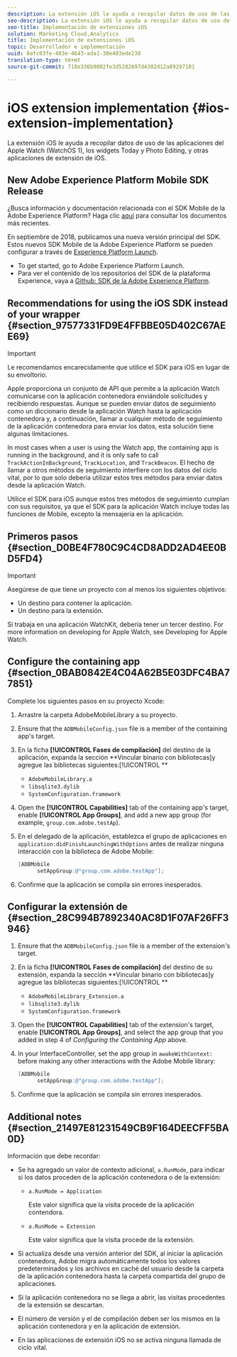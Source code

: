 ```yaml
---
description: La extensión iOS le ayuda a recopilar datos de uso de las aplicaciones del Apple Watch (WatchOS 1), los widgets Today y Photo Editing, y otras aplicaciones de extensión de iOS.
seo-description: La extensión iOS le ayuda a recopilar datos de uso de las aplicaciones del Apple Watch (WatchOS 1), los widgets Today y Photo Editing, y otras aplicaciones de extensión de iOS.
seo-title: Implementación de extensiones iOS
solution: Marketing Cloud,Analytics
title: Implementación de extensiones iOS
topic: Desarrollador e implementación
uuid: 8afc03fe-403e-4643-ada1-30e403ede238
translation-type: tm+mt
source-git-commit: 718e336b9002fe3d5282697d4302d12a89297181

---
```



# iOS extension implementation {#ios-extension-implementation}

La extensión iOS le ayuda a recopilar datos de uso de las aplicaciones del Apple Watch (WatchOS 1), los widgets Today y Photo Editing, y otras aplicaciones de extensión de iOS.

## New Adobe Experience Platform Mobile SDK Release

¿Busca información y documentación relacionada con el SDK Mobile de la Adobe Experience Platform? Haga clic [aquí](https://aep-sdks.gitbook.io/docs/) para consultar los documentos más recientes.

En septiembre de 2018, publicamos una nueva versión principal del SDK. Estos nuevos SDK Mobile de la Adobe Experience Platform se pueden configurar a través de [Experience Platform Launch](https://www.adobe.com/experience-platform/launch.html).

* To get started, go to Adobe Experience Platform Launch.
* Para ver el contenido de los repositorios del SDK de la plataforma Experience, vaya a [Github: SDK de la Adobe Experience Platform](https://github.com/Adobe-Marketing-Cloud/acp-sdks).

## Recommendations for using the iOS SDK instead of your wrapper {#section_97577331FD9E4FFBBE05D402C67AEE69}

>[!IMPORTANT]
>
>Le recomendamos encarecidamente que utilice el SDK para iOS en lugar de su envoltorio.

Apple proporciona un conjunto de API que permite a la aplicación Watch comunicarse con la aplicación contenedora enviándole solicitudes y recibiendo respuestas. Aunque se pueden enviar datos de seguimiento como un diccionario desde la aplicación Watch hasta la aplicación contenedora y, a continuación, llamar a cualquier método de seguimiento de la aplicación contenedora para enviar los datos, esta solución tiene algunas limitaciones.

In most cases when a user is using the Watch app, the containing app is running in the background, and it is only safe to call `TrackActionInBackground`, `TrackLocation`, and `TrackBeacon`. El hecho de llamar a otros métodos de seguimiento interfiere con los datos del ciclo vital, por lo que solo debería utilizar estos tres métodos para enviar datos desde la aplicación Watch.

Utilice el SDK para iOS aunque estos tres métodos de seguimiento cumplan con sus requisitos, ya que el SDK para la aplicación Watch incluye todas las funciones de Mobile, excepto la mensajería en la aplicación.

## Primeros pasos {#section_D0BE4F780C9C4CD8ADD2AD4EE0BD5FD4}

>[!IMPORTANT]
>
>Asegúrese de que tiene un proyecto con al menos los siguientes objetivos:
>
>* Un destino para contener la aplicación.
>* Un destino para la extensión.
>



Si trabaja en una aplicación WatchKit, debería tener un tercer destino. For more information on developing for Apple Watch, see Developing for Apple Watch.[](https://developer.apple.com/library/ios/documentation/General/Conceptual/WatchKitProgrammingGuide/index.html#//apple_ref/doc/uid/TP40014969-CH8-SW1)

## Configure the containing app {#section_0BAB0842E4C04A62B5E03DFC4BA77851}

Complete los siguientes pasos en su proyecto Xcode:

1. Arrastre la carpeta AdobeMobileLibrary a su proyecto.
1. Ensure that the `ADBMobileConfig.json` file is a member of the containing app's target.
1. En la ficha **[!UICONTROL Fases de compilación]** del destino de la aplicación, expanda la sección **Vincular binario con bibliotecas]y agregue las bibliotecas siguientes:[!UICONTROL **

   * `AdobeMobileLibrary.a`
   * `libsqlite3.dylib`
   * `SystemConfiguration.framework`

1. Open the **[!UICONTROL Capabilities]** tab of the containing app's target, enable **[!UICONTROL App Groups]**, and add a new app group (for example, `group.com.adobe.testAp`).

1. En el delegado de la aplicación, establezca el grupo de aplicaciones en `application:didFinishLaunchingWithOptions` antes de realizar ninguna interacción con la biblioteca de Adobe Mobile:

   ```objective-c
   [ADBMobile 
         setAppGroup:@"group.com.adobe.testApp"];
   ```

1. Confirme que la aplicación se compila sin errores inesperados.

## Configurar la extensión de {#section_28C994B7892340AC8D1F07AF26FF3946}

1. Ensure that the `ADBMobileConfig.json` file is a member of the extension's target.
1. En la ficha **[!UICONTROL Fases de compilación]** del destino de su extensión, expanda la sección **Vincular binario con bibliotecas]y agregue las bibliotecas siguientes:[!UICONTROL **

   * `AdobeMobileLibrary_Extension.a`
   * `libsqlite3.dylib`
   * `SystemConfiguration.framework`

1. Open the **[!UICONTROL Capabilities]** tab of the extension's target, enable **[!UICONTROL App Groups]**, and select the app group that you added in step 4 of *Configuring the Containing App* above.

1. In your InterfaceController, set the app group in `awakeWithContext:` before making any other interactions with the Adobe Mobile library:

   ```objective-c
   [ADBMobile 
         setAppGroup:@"group.com.adobe.testApp"];
   ```

1. Confirme que la aplicación se compila sin errores inesperados.

## Additional notes {#section_21497E81231549CB9F164DEECFF5BA0D}

Información que debe recordar:

* Se ha agregado un valor de contexto adicional, `a.RunMode`, para indicar si los datos proceden de la aplicación contenedora o de la extensión:

   * `a.RunMode = Application`

      Este valor significa que la visita procede de la aplicación contendora.
   * `a.RunMode = Extension`

      Este valor significa que la visita procede de la extensión.

* Si actualiza desde una versión anterior del SDK, al iniciar la aplicación contenedora, Adobe migra automáticamente todos los valores predeterminados y los archivos en caché del usuario desde la carpeta de la aplicación contenedora hasta la carpeta compartida del grupo de aplicaciones.
* Si la aplicación contenedora no se llega a abrir, las visitas procedentes de la extensión se descartan.
* El número de versión y el de compilación deben ser los mismos en la aplicación contenedora y en la aplicación de extensión.
* En las aplicaciones de extensión iOS no se activa ninguna llamada de ciclo vital.

